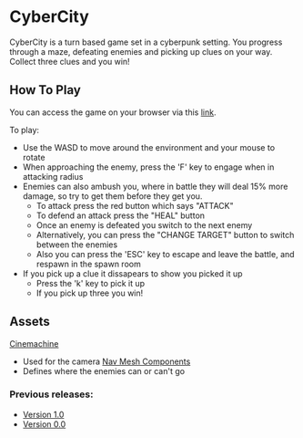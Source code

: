# CyberCity
CyberCity is a turn based game set in a cyberpunk setting. You progress through a maze, defeating enemies and picking up clues on your way.
Collect three clues and you win!

## How To Play
You can access the game on your browser via this [link](https://aadamhuda.github.io/gameDevBuilds/v1.2/index.html).

To play:
- Use the WASD to move around the environment and your mouse to rotate
- When approaching the enemy, press the 'F' key to engage when in attacking radius
- Enemies can also  ambush you, where in battle they will deal 15% more damage, so try to get them before they get you.
  - To attack press the red button which says "ATTACK"
  - To defend an attack press the "HEAL" button
  - Once an enemy is defeated you switch to the next enemy
  - Alternatively, you can press the "CHANGE TARGET" button to switch between the enemies
  - Also you can press the 'ESC' key to escape and leave the battle, and respawn in the spawn room
- If you pick up a clue it dissapears to show you picked it up
  - Press the 'k' key to pick it up
  - If you pick up three you win!

## Assets
[Cinemachine](https://unity.com/unity/features/editor/art-and-design/cinemachine)
  - Used for the camera
[Nav Mesh Components](https://github.com/Unity-Technologies/NavMeshComponents)
  - Defines where the enemies can or can't go

### Previous releases:
- [Version 1.0](https://aadamhuda.github.io/gameDevBuilds/v1.0.0/index.html)
- [Version 0.0](https://aadamhuda.github.io/gameDevBuilds/v0.0.0/index.html)
